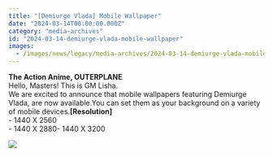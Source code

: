 ```yaml
---
title: "[Demiurge Vlada] Mobile Wallpaper"
date: "2024-03-14T00:00:00.000Z"
category: "media-archives"
id: "2024-03-14-demiurge-vlada-mobile-wallpaper"
images:
  - /images/news/legacy/media-archives/2024-03-14-demiurge-vlada-mobile-wallpaper/f9a219b6a71f4e0fbe60f0cbb7c2689f.webp
---
```


**The Action Anime, OUTERPLANE**  
Hello, Masters! This is GM Lisha.  
We are excited to announce that mobile wallpapers featuring Demiurge Vlada, are now available.You can set them as your background on a variety of mobile devices.**\[Resolution\]**  
\- 1440 X 2560  
\- 1440 X 2880- 1440 X 3200

![](/images/news/legacy/media-archives/2024-03-14-demiurge-vlada-mobile-wallpaper/f9a219b6a71f4e0fbe60f0cbb7c2689f.webp)
